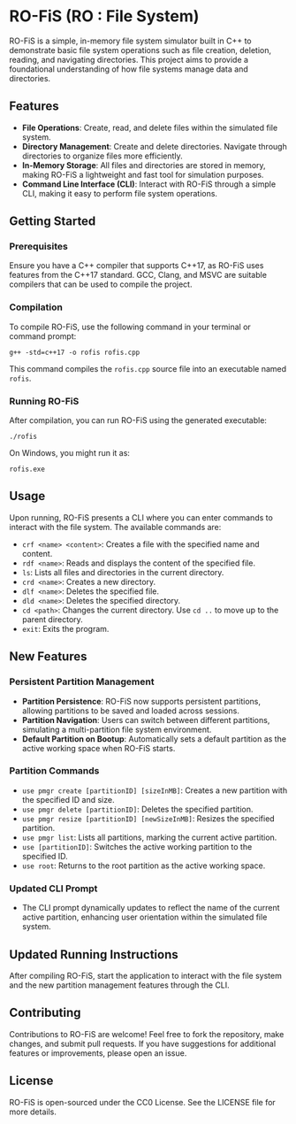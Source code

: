 
# RO-FiS (RO : File System)

RO-FiS is a simple, in-memory file system simulator built in C++ to demonstrate basic file system operations such as file creation, deletion, reading, and navigating directories. This project aims to provide a foundational understanding of how file systems manage data and directories.

## Features

-   **File Operations**: Create, read, and delete files within the simulated file system.
-   **Directory Management**: Create and delete directories. Navigate through directories to organize files more efficiently.
-   **In-Memory Storage**: All files and directories are stored in memory, making RO-FiS a lightweight and fast tool for simulation purposes.
-   **Command Line Interface (CLI)**: Interact with RO-FiS through a simple CLI, making it easy to perform file system operations.

## Getting Started

### Prerequisites

Ensure you have a C++ compiler that supports C++17, as RO-FiS uses features from the C++17 standard. GCC, Clang, and MSVC are suitable compilers that can be used to compile the project.

### Compilation

To compile RO-FiS, use the following command in your terminal or command prompt:


`g++ -std=c++17 -o rofis rofis.cpp` 

This command compiles the `rofis.cpp` source file into an executable named `rofis`.

### Running RO-FiS

After compilation, you can run RO-FiS using the generated executable:

`./rofis` 

On Windows, you might run it as:

`rofis.exe` 

## Usage

Upon running, RO-FiS presents a CLI where you can enter commands to interact with the file system. The available commands are:

-   `crf <name> <content>`: Creates a file with the specified name and content.
-   `rdf <name>`: Reads and displays the content of the specified file.
-   `ls`: Lists all files and directories in the current directory.
-   `crd <name>`: Creates a new directory.
-   `dlf <name>`: Deletes the specified file.
-   `dld <name>`: Deletes the specified directory.
-   `cd <path>`: Changes the current directory. Use `cd ..` to move up to the parent directory.
-   `exit`: Exits the program.

## New Features

### Persistent Partition Management
- **Partition Persistence**: RO-FiS now supports persistent partitions, allowing partitions to be saved and loaded across sessions.
- **Partition Navigation**: Users can switch between different partitions, simulating a multi-partition file system environment.
- **Default Partition on Bootup**: Automatically sets a default partition as the active working space when RO-FiS starts.

### Partition Commands
- `use pmgr create [partitionID] [sizeInMB]`: Creates a new partition with the specified ID and size.
- `use pmgr delete [partitionID]`: Deletes the specified partition.
- `use pmgr resize [partitionID] [newSizeInMB]`: Resizes the specified partition.
- `use pmgr list`: Lists all partitions, marking the current active partition.
- `use [partitionID]`: Switches the active working partition to the specified ID.
- `use root`: Returns to the root partition as the active working space.

### Updated CLI Prompt
- The CLI prompt dynamically updates to reflect the name of the current active partition, enhancing user orientation within the simulated file system.

## Updated Running Instructions
After compiling RO-FiS, start the application to interact with the file system and the new partition management features through the CLI.


## Contributing

Contributions to RO-FiS are welcome! Feel free to fork the repository, make changes, and submit pull requests. If you have suggestions for additional features or improvements, please open an issue.

## License

RO-FiS is open-sourced under the CC0 License. See the LICENSE file for more details.